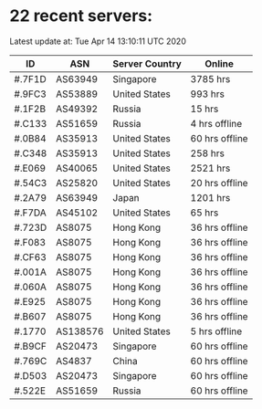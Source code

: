 # 22 recent servers:

Latest update at: Tue Apr 14 13:10:11 UTC 2020

| ID | ASN | Server Country | Online |
| -- | --- | -------------- | ------ |
| #.7F1D | AS63949 | Singapore | 3785 hrs |
| #.9FC3 | AS53889 | United States | 993 hrs |
| #.1F2B | AS49392 | Russia | 15 hrs |
| #.C133 | AS51659 | Russia | 4 hrs offline |
| #.0B84 | AS35913 | United States | 60 hrs offline |
| #.C348 | AS35913 | United States | 258 hrs |
| #.E069 | AS40065 | United States | 2521 hrs |
| #.54C3 | AS25820 | United States | 20 hrs offline |
| #.2A79 | AS63949 | Japan | 1201 hrs |
| #.F7DA | AS45102 | United States | 65 hrs |
| #.723D | AS8075 | Hong Kong | 36 hrs offline |
| #.F083 | AS8075 | Hong Kong | 36 hrs offline |
| #.CF63 | AS8075 | Hong Kong | 36 hrs offline |
| #.001A | AS8075 | Hong Kong | 36 hrs offline |
| #.060A | AS8075 | Hong Kong | 36 hrs offline |
| #.E925 | AS8075 | Hong Kong | 36 hrs offline |
| #.B607 | AS8075 | Hong Kong | 36 hrs offline |
| #.1770 | AS138576 | United States | 5 hrs offline |
| #.B9CF | AS20473 | Singapore | 60 hrs offline |
| #.769C | AS4837 | China | 60 hrs offline |
| #.D503 | AS20473 | Singapore | 60 hrs offline |
| #.522E | AS51659 | Russia | 60 hrs offline |

